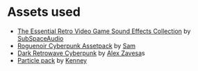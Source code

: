 # Assets used

* [The Essential Retro Video Game Sound Effects Collection](https://opengameart.org/content/512-sound-effects-8-bit-style) by [SubSpaceAudio](https://opengameart.org/users/subspaceaudio)
* [Roguenoir Cyberpunk Assetpack](https://s4m-ur4i.itch.io/roguenoir-cyberpunk-assetpack-pixelart) by [Sam](https://s4m-ur4i.itch.io/)
* [Dark Retrowave Cyberpunk](https://www.jamendo.com/track/1655535/dark-retrowave-cyberpunk) by [Alex Zavesa](https://www.jamendo.com/artist/486413/alexzavesa)s
* [Particle pack](https://www.kenney.nl/assets/particle-pack) by [Kenney](https://www.kenney.nl/)
